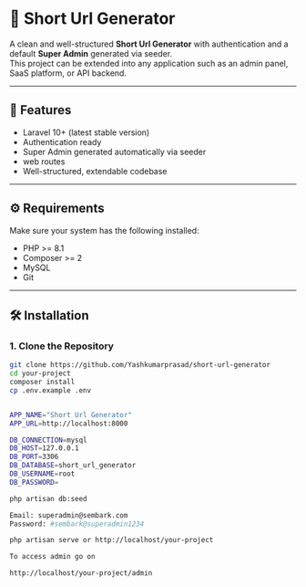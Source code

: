 # 🚀 Short Url Generator

A clean and well-structured **Short Url Generator** with authentication and a default **Super Admin** generated via seeder.  
This project can be extended into any application such as an admin panel, SaaS platform, or API backend.

---

## 📌 Features
- Laravel 10+ (latest stable version)
- Authentication ready
- Super Admin generated automatically via seeder
- web routes
- Well-structured, extendable codebase

---

## ⚙️ Requirements
Make sure your system has the following installed:

- PHP >= 8.1
- Composer >= 2
- MySQL
- Git

---

## 🛠️ Installation

### 1. Clone the Repository
```bash
git clone https://github.com/Yashkumarprasad/short-url-generator
cd your-project
composer install
cp .env.example .env


APP_NAME="Short Url Generator"
APP_URL=http://localhost:8000

DB_CONNECTION=mysql
DB_HOST=127.0.0.1
DB_PORT=3306
DB_DATABASE=short_url_generator
DB_USERNAME=root
DB_PASSWORD=

php artisan db:seed

Email: superadmin@sembark.com
Password: #sembark@superadmin1234

php artisan serve or http://localhost/your-project

To access admin go on 

http://localhost/your-project/admin
